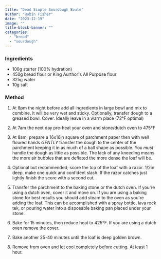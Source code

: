 ```yaml
---
title: "Dead Simple Sourdough Boule"
author: "Robin Fisher"
date: "2023-12-19"
image: ""
title-block-banner: ""
categories:
  - "bread"
  - "sourdough"
---
```


### Ingredients

 - 100g starter (100% hydration)
 - 450g bread flour or King Aurthor's All Purpose flour
 - 325g water
 - 10g salt

### Method

1. At 8pm the night before add all ingredients in large bowl and mix to combine. It will
   be very wet and sticky. Optionally, transfer dough to a greased bowl. Cover. Ideally
   leave in a warm place (72°F optimal)

1. At 7am the next day pre-heat your oven and stone/dutch oven to 475°F

1. At 8am, prepare a 16x16in square of parchment paper then with well floured hands
   _*GENTLY*_ transfer the dough to the center of the parchment keeping it in as much of
   a ball shape as possible. You _must_ handle the dough as little as possible. The lack
   of any kneeding means the more air bubbles that are deflated the more dense the loaf
   will be. 

1. Optional but recommended; score the top of the loaf with a razor. 1/2in deep, make
   one quick and confident slash. If the razor catches just lightly finish the score
   with a second cut. 

1. Transfer the parchment to the baking stone or the dutch oven. If you're using a dutch
   oven, cover it and move on. If you are using a baking stone for best results you should add steam
   to the oven as you're adding the loaf. This can be accomplished with a spray bottle,
   lava rock tek, or pouring water into a disposable baking pan placed under your stone.

1. Bake for 15 minutes, then reduce heat to 425°F. If you are using a dutch oven remove
   the cover. 

1. Bake another 25-40 minutes until the loaf is deep golden brown.

1. Remove from oven and let cool completely before cutting. At least 1 hour. 

